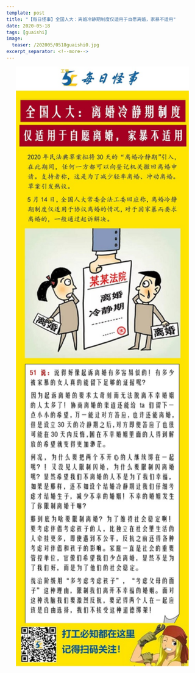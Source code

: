 ```yaml
---
template: post
title: "【每日怪事】全国人大：离婚冷静期制度仅适用于自愿离婚，家暴不适用"
date: 2020-05-18
tags: [guaishi]
image:
  teaser: /202005/0518guaishi0.jpg
excerpt_separator: <!--more-->
---
```


<div style="text-align:center;color:grey"><img src="/images/202005/0518guaishi.jpg" width="90%"></div><br>

